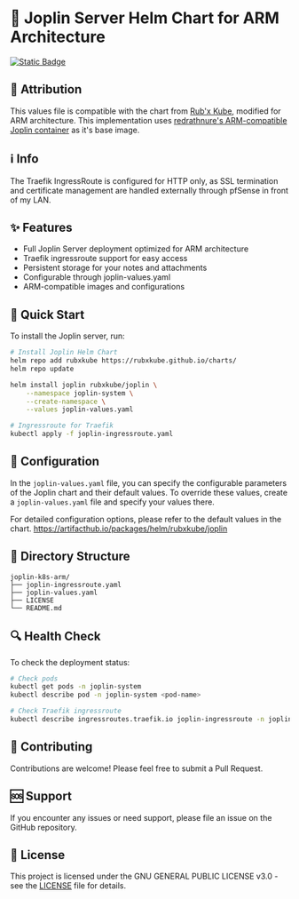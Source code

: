 # 💾 Joplin Server Helm Chart for ARM Architecture

[![Static Badge](https://img.shields.io/badge/Helm-Chart-white?style=flat&logo=helm&logoColor=white&logoSize=auto&labelColor=black)](https://helm.sh/)

## 🙏 Attribution

This values file is compatible with the chart from [Rub'x Kube](https://artifacthub.io/packages/helm/rubxkube/joplin), modified for ARM architecture. This implementation uses [redrathnure's ARM-compatible Joplin container](https://hub.docker.com/r/redrathnure/joplin) as it's base image.

## ℹ️ Info

The Traefik IngressRoute is configured for HTTP only, as SSL termination and certificate management are handled externally through pfSense in front of my LAN.

## ✨ Features

- Full Joplin Server deployment optimized for ARM architecture
- Traefik ingressroute support for easy access
- Persistent storage for your notes and attachments
- Configurable through joplin-values.yaml
- ARM-compatible images and configurations

## 🚀 Quick Start

To install the Joplin server, run:

```bash
# Install Joplin Helm Chart
helm repo add rubxkube https://rubxkube.github.io/charts/
helm repo update

helm install joplin rubxkube/joplin \
    --namespace joplin-system \
    --create-namespace \
    --values joplin-values.yaml

# Ingressroute for Traefik
kubectl apply -f joplin-ingressroute.yaml
```

## 🔧 Configuration

In the `joplin-values.yaml` file, you can specify the configurable parameters of the Joplin chart and their default values. To override these values, create a `joplin-values.yaml` file and specify your values there.

For detailed configuration options, please refer to the default values in the chart.
https://artifacthub.io/packages/helm/rubxkube/joplin

## 📝 Directory Structure

```
joplin-k8s-arm/
├── joplin-ingressroute.yaml
├── joplin-values.yaml
├── LICENSE
└── README.md
```

## 🔍 Health Check

To check the deployment status:

```bash
# Check pods
kubectl get pods -n joplin-system
kubectl describe pod -n joplin-system <pod-name>

# Check Traefik ingressroute
kubectl describe ingressroutes.traefik.io joplin-ingressroute -n joplin-system
```

## 🤝 Contributing

Contributions are welcome! Please feel free to submit a Pull Request.

## 🆘 Support

If you encounter any issues or need support, please file an issue on the GitHub repository.

## 📄 License

This project is licensed under the GNU GENERAL PUBLIC LICENSE v3.0 - see the [LICENSE](LICENSE) file for details.
